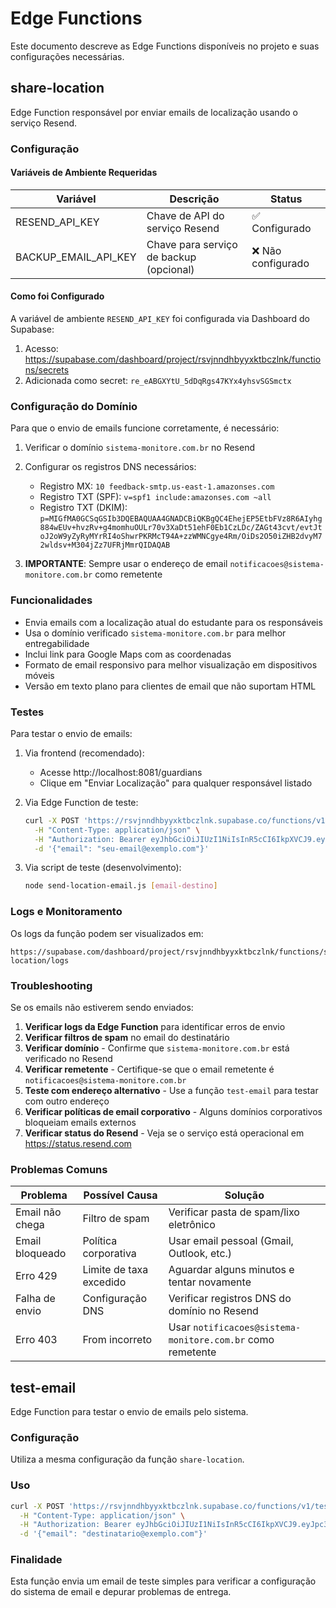 
# Edge Functions

Este documento descreve as Edge Functions disponíveis no projeto e suas configurações necessárias.

## share-location

Edge Function responsável por enviar emails de localização usando o serviço Resend.

### Configuração

#### Variáveis de Ambiente Requeridas

| Variável | Descrição | Status |
|----------|-----------|--------|
| RESEND_API_KEY | Chave de API do serviço Resend | ✅ Configurado |
| BACKUP_EMAIL_API_KEY | Chave para serviço de backup (opcional) | ❌ Não configurado |

#### Como foi Configurado

A variável de ambiente `RESEND_API_KEY` foi configurada via Dashboard do Supabase:
1. Acesso: https://supabase.com/dashboard/project/rsvjnndhbyyxktbczlnk/functions/secrets
2. Adicionada como secret: `re_eABGXYtU_5dDqRgs47KYx4yhsvSGSmctx`

### Configuração do Domínio

Para que o envio de emails funcione corretamente, é necessário:

1. Verificar o domínio `sistema-monitore.com.br` no Resend
2. Configurar os registros DNS necessários:
   - Registro MX: `10 feedback-smtp.us-east-1.amazonses.com`
   - Registro TXT (SPF): `v=spf1 include:amazonses.com ~all`
   - Registro TXT (DKIM): `p=MIGfMA0GCSqGSIb3DQEBAQUAA4GNADCBiQKBgQC4EhejEP5EtbFVz8R6AIyhg884wEUv+hvzRv+g4momhuOULr70v3XaDt51ehF0Eb1CzLDc/ZAGt43cvt/evtJtoJ2oW9yZyRyMYrRI4oShwrPKRMcT94A+zzWMNCgye4Rm/OiDs2O50iZHB2dvyM72wldsv+M304jZz7UFRjMmrQIDAQAB`

3. **IMPORTANTE**: Sempre usar o endereço de email `notificacoes@sistema-monitore.com.br` como remetente

### Funcionalidades

- Envia emails com a localização atual do estudante para os responsáveis
- Usa o domínio verificado `sistema-monitore.com.br` para melhor entregabilidade
- Inclui link para Google Maps com as coordenadas
- Formato de email responsivo para melhor visualização em dispositivos móveis
- Versão em texto plano para clientes de email que não suportam HTML

### Testes

Para testar o envio de emails:

1. Via frontend (recomendado):
   - Acesse http://localhost:8081/guardians
   - Clique em "Enviar Localização" para qualquer responsável listado

2. Via Edge Function de teste:
   ```bash
   curl -X POST 'https://rsvjnndhbyyxktbczlnk.supabase.co/functions/v1/test-email' \
     -H "Content-Type: application/json" \
     -H "Authorization: Bearer eyJhbGciOiJIUzI1NiIsInR5cCI6IkpXVCJ9.eyJpc3MiOiJ..." \
     -d '{"email": "seu-email@exemplo.com"}'
   ```

3. Via script de teste (desenvolvimento):
   ```bash
   node send-location-email.js [email-destino]
   ```

### Logs e Monitoramento

Os logs da função podem ser visualizados em:
```
https://supabase.com/dashboard/project/rsvjnndhbyyxktbczlnk/functions/share-location/logs
```

### Troubleshooting

Se os emails não estiverem sendo enviados:

1. **Verificar logs da Edge Function** para identificar erros de envio
2. **Verificar filtros de spam** no email do destinatário
3. **Verificar domínio** - Confirme que `sistema-monitore.com.br` está verificado no Resend
4. **Verificar remetente** - Certifique-se que o email remetente é `notificacoes@sistema-monitore.com.br`
5. **Teste com endereço alternativo** - Use a função `test-email` para testar com outro endereço
6. **Verificar políticas de email corporativo** - Alguns domínios corporativos bloqueiam emails externos
7. **Verificar status do Resend** - Veja se o serviço está operacional em https://status.resend.com

### Problemas Comuns

| Problema | Possível Causa | Solução |
|----------|---------------|---------|
| Email não chega | Filtro de spam | Verificar pasta de spam/lixo eletrônico |
| Email bloqueado | Política corporativa | Usar email pessoal (Gmail, Outlook, etc.) |
| Erro 429 | Limite de taxa excedido | Aguardar alguns minutos e tentar novamente |
| Falha de envio | Configuração DNS | Verificar registros DNS do domínio no Resend |
| Erro 403 | From incorreto | Usar `notificacoes@sistema-monitore.com.br` como remetente |

## test-email

Edge Function para testar o envio de emails pelo sistema.

### Configuração

Utiliza a mesma configuração da função `share-location`.

### Uso

```bash
curl -X POST 'https://rsvjnndhbyyxktbczlnk.supabase.co/functions/v1/test-email' \
  -H "Content-Type: application/json" \
  -H "Authorization: Bearer eyJhbGciOiJIUzI1NiIsInR5cCI6IkpXVCJ9.eyJpc3MiOiJ..." \
  -d '{"email": "destinatario@exemplo.com"}'
```

### Finalidade

Esta função envia um email de teste simples para verificar a configuração do sistema de email e depurar problemas de entrega.
